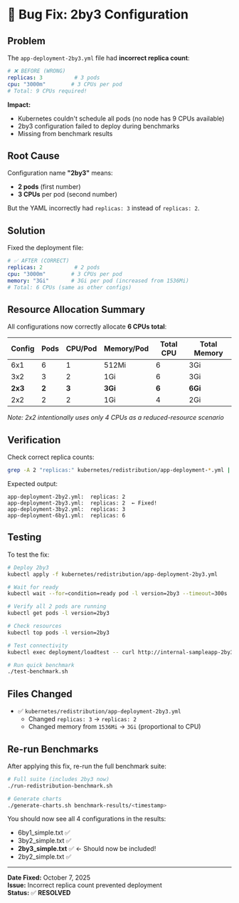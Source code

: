 # 🐛 Bug Fix: 2by3 Configuration

## Problem

The `app-deployment-2by3.yml` file had **incorrect replica count**:

```yaml
# ❌ BEFORE (WRONG)
replicas: 3          # 3 pods
cpu: "3000m"        # 3 CPUs per pod
# Total: 9 CPUs required!
```

**Impact:**
- Kubernetes couldn't schedule all pods (no node has 9 CPUs available)
- 2by3 configuration failed to deploy during benchmarks
- Missing from benchmark results

## Root Cause

Configuration name **"2by3"** means:
- **2 pods** (first number)
- **3 CPUs** per pod (second number)

But the YAML incorrectly had `replicas: 3` instead of `replicas: 2`.

## Solution

Fixed the deployment file:

```yaml
# ✅ AFTER (CORRECT)
replicas: 2          # 2 pods
cpu: "3000m"        # 3 CPUs per pod
memory: "3Gi"       # 3Gi per pod (increased from 1536Mi)
# Total: 6 CPUs (same as other configs)
```

## Resource Allocation Summary

All configurations now correctly allocate **6 CPUs total**:

| Config | Pods | CPU/Pod | Memory/Pod | Total CPU | Total Memory |
|--------|------|---------|------------|-----------|--------------|
| 6x1 | 6 | 1 | 512Mi | 6 | 3Gi |
| 3x2 | 3 | 2 | 1Gi | 6 | 3Gi |
| **2x3** | **2** | **3** | **3Gi** | **6** | **6Gi** |
| 2x2 | 2 | 2 | 1Gi | 4 | 2Gi |

*Note: 2x2 intentionally uses only 4 CPUs as a reduced-resource scenario*

## Verification

Check correct replica counts:
```bash
grep -A 2 "replicas:" kubernetes/redistribution/app-deployment-*.yml | grep "replicas:"
```

Expected output:
```
app-deployment-2by2.yml:  replicas: 2
app-deployment-2by3.yml:  replicas: 2  ← Fixed!
app-deployment-3by2.yml:  replicas: 3
app-deployment-6by1.yml:  replicas: 6
```

## Testing

To test the fix:

```bash
# Deploy 2by3
kubectl apply -f kubernetes/redistribution/app-deployment-2by3.yml

# Wait for ready
kubectl wait --for=condition=ready pod -l version=2by3 --timeout=300s

# Verify all 2 pods are running
kubectl get pods -l version=2by3

# Check resources
kubectl top pods -l version=2by3

# Test connectivity
kubectl exec deployment/loadtest -- curl http://internal-sampleapp-2by3.default.svc.cluster.local:8080/

# Run quick benchmark
./test-benchmark.sh
```

## Files Changed

- ✅ `kubernetes/redistribution/app-deployment-2by3.yml`
  - Changed `replicas: 3` → `replicas: 2`
  - Changed memory from `1536Mi` → `3Gi` (proportional to CPU)

## Re-run Benchmarks

After applying this fix, re-run the full benchmark suite:

```bash
# Full suite (includes 2by3 now)
./run-redistribution-benchmark.sh

# Generate charts
./generate-charts.sh benchmark-results/<timestamp>
```

You should now see all 4 configurations in the results:
- 6by1_simple.txt ✅
- 3by2_simple.txt ✅
- **2by3_simple.txt** ✅ ← Should now be included!
- 2by2_simple.txt ✅

---

**Date Fixed:** October 7, 2025  
**Issue:** Incorrect replica count prevented deployment  
**Status:** ✅ **RESOLVED**
